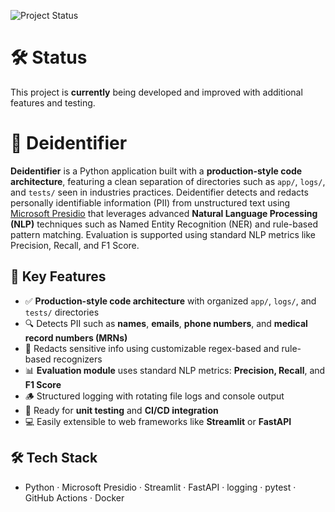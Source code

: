 ![Project Status](https://img.shields.io/badge/status-actively--developed-yellowgreen)

# 🛠️ Status

This project is **currently** being developed and improved with additional features and testing.


# 🔐 Deidentifier

**Deidentifier** is a Python application built with a **production-style code architecture**, featuring a clean separation of directories such as `app/`, `logs/`, and `tests/` seen in industries practices. Deidentifier detects and redacts personally identifiable information (PII) from unstructured text using [Microsoft Presidio](https://microsoft.github.io/presidio/) that leverages advanced **Natural Language Processing (NLP)** techniques such as Named Entity Recognition (NER) and rule-based pattern matching. Evaluation is supported using standard NLP metrics like Precision, Recall, and F1 Score.



## 🚀 Key Features

- ✅ **Production-style code architecture** with organized `app/`, `logs/`, and `tests/` directories
- 🔍 Detects PII such as **names**, **emails**, **phone numbers**, and **medical record numbers (MRNs)**
- 🧹 Redacts sensitive info using customizable regex-based and rule-based recognizers
- 📊 **Evaluation module** uses standard NLP metrics: **Precision, Recall**, and **F1 Score**
- 🪵 Structured logging with rotating file logs and console output
- 🧪 Ready for **unit testing** and **CI/CD integration**
- 💻 Easily extensible to web frameworks like **Streamlit** or **FastAPI**


## 🛠️ Tech Stack  
- Python · Microsoft Presidio · Streamlit · FastAPI · logging · pytest · GitHub Actions · Docker  